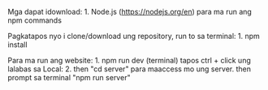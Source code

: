 Mga dapat idownload:
    1. Node.js (https://nodejs.org/en) para ma run ang npm commands


Pagkatapos nyo i clone/download ung repository, run to sa terminal:
    1. npm install

Para ma run ang website:
    1. npm run dev (terminal) tapos ctrl + click ung lalabas sa Local:
    2. then "cd server" para maaccess mo ung server. then prompt sa terminal "npm run server"


